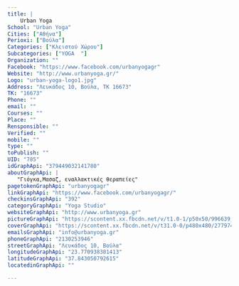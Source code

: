 ```yaml
---
title: |
    Urban Yoga
School: "Urban Yoga"
Cities: ["Αθήνα"]
Perioxi: ["Βούλα"]
Categories: ["Κλειστού Χώρου"]
Subcategories: ["YOGA  "]
Organization: ""
Facebook: "https://www.facebook.com/urbanyogagr"
Website: "http://www.urbanyoga.gr/"
Logo: "urban-yoga-logo1.jpg"
Address: "Λευκάδος 10, Βούλα, ΤΚ 16673"
TK: "16673"
Phone: ""
email: ""
Courses: ""
Place: ""
Rensponsible: ""
Verified: ""
mobile: ""
type: ""
toPublish: ""
UID: "785"
idGraphApi: "379449032141780"
aboutGraphApi: | 
   "Γιόγκα,Μασαζ, εναλλακτικές θεραπείες"
pagetokenGraphApi: "urbanyogagr"
linkGraphApi: "https://www.facebook.com/urbanyogagr/"
checkinsGraphApi: "392"
categoryGraphApi: "Yoga Studio"
websiteGraphApi: "http://www.urbanyoga.gr"
pictureGraphApi: "https://scontent.xx.fbcdn.net/v/t1.0-1/p50x50/996639_537818042971544_1399713255_n.jpg?oh=4e43f98a99413b190f8058a69e591f30&amp;oe=5B46C079"
coverGraphApi: "https://scontent.xx.fbcdn.net/v/t31.0-0/p480x480/27797420_1630074160412588_9168727216091606489_o.jpg?oh=972557c27077195d76c8bf0eb5e4be5f&amp;oe=5B43570A"
emailsGraphApi: "info@urbanyoga.gr"
phoneGraphApi: "2130253946"
streetGraphApi: "Λευκάδος 10, Βούλα"
longitudeGraphApi: "23.770938381413"
latitudeGraphApi: "37.843050792615"
locatedinGraphApi: ""

---
```




